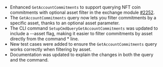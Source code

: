 * Enhanced `GetAccountCommitments` to support querying NFT coin commitments with optional asset filter in the exchange module [#2252](https://github.com/provenance-io/provenance/issues/2252).
* The `GetAccountCommitments` query now lets you filter commitments by a specific asset, thanks to an optional asset parameter.
* The CLI command `SetupCmdQueryGetAccountCommitments` was updated to include a --asset flag, making it easier to filter commitments by asset directly from the command * line.
* New test cases were added to ensure the `GetAccountCommitments` query works correctly when filtering by asset.
* Documentation was updated to explain the changes in both the query and the command.
